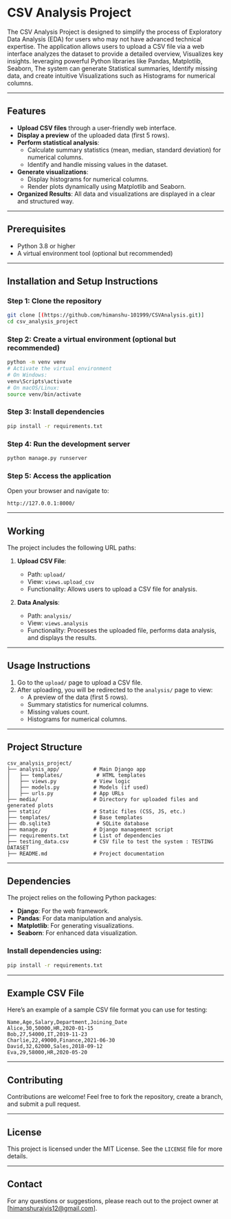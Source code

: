 # CSV Analysis Project


The CSV Analysis Project is designed to simplify the process of Exploratory Data Analysis (EDA) for users who may not have advanced technical expertise. The application allows users to upload a CSV file via a web interface  analyzes the dataset to provide a detailed overview, Visualizes key insights. leveraging powerful Python libraries like Pandas, Matplotlib,  Seaborn, The system can generate Statistical summaries, Identify missing data, and create intuitive Visualizations such as Histograms for numerical columns.


---

## Features

- **Upload CSV files** through a user-friendly web interface.
- **Display a preview** of the uploaded data (first 5 rows).
- **Perform statistical analysis**:
  - Calculate summary statistics (mean, median, standard deviation) for numerical columns.
  - Identify and handle missing values in the dataset.
- **Generate visualizations**:
  - Display histograms for numerical columns.
  - Render plots dynamically using Matplotlib and Seaborn.
- **Organized Results**: All data and visualizations are displayed in a clear and structured way.

---

## Prerequisites

- Python 3.8 or higher
- A virtual environment tool (optional but recommended)

---

## Installation and Setup Instructions

### Step 1: Clone the repository
```bash
git clone [(https://github.com/himanshu-101999/CSVAnalysis.git)]
cd csv_analysis_project
```

### Step 2: Create a virtual environment (optional but recommended)
```bash
python -m venv venv
# Activate the virtual environment
# On Windows:
venv\Scripts\activate
# On macOS/Linux:
source venv/bin/activate
```

### Step 3: Install dependencies
```bash
pip install -r requirements.txt
```

### Step 4: Run the development server
```bash
python manage.py runserver
```

### Step 5: Access the application
Open your browser and navigate to:
```
http://127.0.0.1:8000/
```

---

## Working

The project includes the following URL paths:

1. **Upload CSV File**:
   - Path: `upload/`
   - View: `views.upload_csv`
   - Functionality: Allows users to upload a CSV file for analysis.

2. **Data Analysis**:
   - Path: `analysis/`
   - View: `views.analysis`
   - Functionality: Processes the uploaded file, performs data analysis, and displays the results.

---

## Usage Instructions

1. Go to the `upload/` page to upload a CSV file.
2. After uploading, you will be redirected to the `analysis/` page to view:
   - A preview of the data (first 5 rows).
   - Summary statistics for numerical columns.
   - Missing values count.
   - Histograms for numerical columns.

---

## Project Structure

```
csv_analysis_project/
├── analysis_app/           # Main Django app
│   ├── templates/           # HTML templates
│   ├── views.py            # View logic
│   ├── models.py           # Models (if used)
│   ├── urls.py             # App URLs
├── media/                  # Directory for uploaded files and generated plots
├── static/                 # Static files (CSS, JS, etc.)
├── templates/              # Base templates
├── db.sqlite3               # SQLite database
├── manage.py               # Django management script
├── requirements.txt        # List of dependencies
├── testing_data.csv        # CSV file to test the system : TESTING DATASET
├── README.md               # Project documentation
```

---

## Dependencies

The project relies on the following Python packages:
- **Django**: For the web framework.
- **Pandas**: For data manipulation and analysis.
- **Matplotlib**: For generating visualizations.
- **Seaborn**: For enhanced data visualization.

### Install dependencies using:
```bash
pip install -r requirements.txt
```

---

## Example CSV File

Here’s an example of a sample CSV file format you can use for testing:

```
Name,Age,Salary,Department,Joining_Date
Alice,30,50000,HR,2020-01-15
Bob,27,54000,IT,2019-11-23
Charlie,22,49000,Finance,2021-06-30
David,32,62000,Sales,2018-09-12
Eva,29,58000,HR,2020-05-20
```

---

## Contributing

Contributions are welcome! Feel free to fork the repository, create a branch, and submit a pull request.

---

## License

This project is licensed under the MIT License. See the `LICENSE` file for more details.

---

## Contact

For any questions or suggestions, please reach out to the project owner at [himanshurajvis12@gmail.com].

